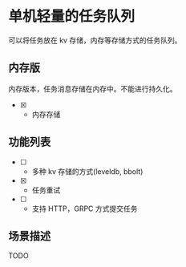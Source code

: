 # 单机轻量的任务队列

可以将任务放在 kv 存储，内存等存储方式的任务队列。

## 内存版

内存版本，任务消息存储在内存中。不能进行持久化。

* [x] - 内存存储

## 功能列表

* [ ] - 多种 kv 存储的方式(leveldb, bbolt)
* [x] - 任务重试
* [ ] - 支持 HTTP，GRPC 方式提交任务

## 场景描述

TODO
